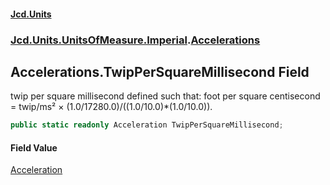 #### [Jcd.Units](index 'index')
### [Jcd.Units.UnitsOfMeasure.Imperial](Jcd.Units.UnitsOfMeasure.Imperial 'Jcd.Units.UnitsOfMeasure.Imperial').[Accelerations](Accelerations 'Jcd.Units.UnitsOfMeasure.Imperial.Accelerations')

## Accelerations.TwipPerSquareMillisecond Field

twip per square millisecond defined such that: foot per square centisecond = twip/ms² ×
(1.0/17280.0)/((1.0/10.0)*(1.0/10.0)).

```csharp
public static readonly Acceleration TwipPerSquareMillisecond;
```

#### Field Value
[Acceleration](Acceleration 'Jcd.Units.UnitTypes.Acceleration')